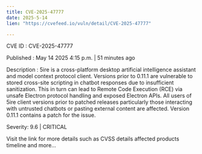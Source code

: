 ```yaml
---
title: CVE-2025-47777
date: 2025-5-14
lien: "https://cvefeed.io/vuln/detail/CVE-2025-47777"

---
```


CVE ID : CVE-2025-47777

Published :  May 14
2025
4:15 p.m. | 51 minutes ago

Description : 5ire is a cross-platform desktop artificial intelligence assistant and model context protocol client. Versions prior to 0.11.1 are vulnerable to stored cross-site scripting in chatbot responses due to insufficient sanitization. This
in turn
can lead to Remote Code Execution (RCE) via unsafe Electron protocol handling and exposed Electron APIs. All users of 5ire client versions prior to patched releases
particularly those interacting with untrusted chatbots or pasting external content
are affected. Version 0.11.1 contains a patch for the issue.

Severity: 9.6 | CRITICAL

Visit the link for more details
such as CVSS details
affected products
timeline
and more...
